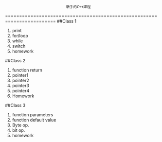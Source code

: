                                 新手的C++課程
========================================================================
##Class 1
1. print
2. for/loop
3. while
4. switch
5. homework

##Class 2
1. function return
2. pointer1
3. pointer2
4. pointer3
5. pointer4
6. Homework

##Class 3
1. function parameters
2. function default value
3. Byte op.
4. bit op.
5. homework
